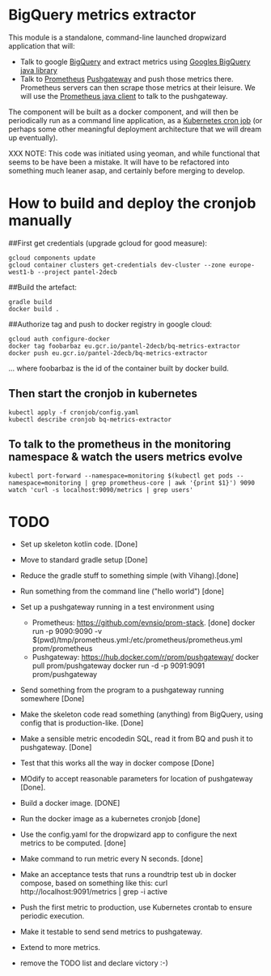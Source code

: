 BigQuery metrics extractor
=======


This module is a standalone, command-line launched dropwizard application
that will:

* Talk to google [BigQuery](https://cloud.google.com/bigquery/) and
  extract metrics using [Googles BigQuery java library](https://cloud.google.com/bigquery/docs/reference/libraries)
* Talk to [Prometheus](https://prometheus.io)
  [Pushgateway](https://github.com/prometheus/pushgateway) and push
  those metrics there.  Prometheus servers can then scrape those
  metrics at their leisure.  We will use the
  [Prometheus java client](https://github.com/prometheus/client_java)
  to talk to the pushgateway.

The component will be built as a docker component, and will then be periodically
run as a command line application, as a
[Kubernetes cron job](https://kubernetes.io/docs/concepts/workloads/controllers/cron-jobs/)
(or perhaps some other meaningful deployment architecture that we will dream up eventually).


XXX NOTE: This code was initiated using yeoman, and while functional that seems to be
have been a mistake.  It will have to be refactored into something much
leaner asap, and certainly before merging to develop.


How to build and deploy the cronjob manually
===

##First get credentials (upgrade gcloud for good measure):

    gcloud components update
    gcloud container clusters get-credentials dev-cluster --zone europe-west1-b --project pantel-2decb

##Build the artefact:

    gradle build
    docker build .

##Authorize tag and push to docker registry in google cloud:

    gcloud auth configure-docker
    docker tag foobarbaz eu.gcr.io/pantel-2decb/bq-metrics-extractor
    docker push eu.gcr.io/pantel-2decb/bq-metrics-extractor

... where foobarbaz is the id of the container built by docker build.

## Then start the cronjob in kubernetes
    kubectl apply -f cronjob/config.yaml
    kubectl describe cronjob bq-metrics-extractor

## To talk to the prometheus in the monitoring namespace & watch the users metrics evolve
    kubectl port-forward --namespace=monitoring $(kubectl get pods --namespace=monitoring | grep prometheus-core | awk '{print $1}') 9090
    watch 'curl -s localhost:9090/metrics | grep users'


TODO
===

* Set up skeleton kotlin code. [Done]
* Move to standard gradle setup [Done]
* Reduce the gradle stuff to something simple (with Vihang).[done]
* Run something from the command line ("hello world") [done]
* Set up a pushgateway running in a test environment using
  * Prometheus: https://github.com/evnsio/prom-stack. [done]
          docker run -p 9090:9090 -v $(pwd)/tmp/prometheus.yml:/etc/prometheus/prometheus.yml prom/prometheus
  * Pushgateway: https://hub.docker.com/r/prom/pushgateway/
          docker pull prom/pushgateway
          docker run -d -p 9091:9091 prom/pushgateway
* Send something from the program to a pushgateway running somewhere [Done]
* Make the skeleton code read something (anything) from BigQuery, using config
  that is production-like.  [Done]
* Make a sensible metric encodedin SQL, read it from BQ and push it to pushgateway. [Done]
* Test that this works all the way in docker compose [Done]
* MOdify to accept reasonable parameters for location of pushgateway [Done].
* Build a docker image. [DONE]
* Run the docker image as a kubernetes cronjob [done]
* Use the config.yaml for the dropwizard app to configure
  the next metrics to be computed. [done]
* Make command to run metric every N seconds. [done]

* Make an acceptance tests that runs a roundtrip test ub
  in docker compose, based on something like this: curl http://localhost:9091/metrics | grep -i active
* Push the first metric to production, use Kubernetes crontab
  to ensure periodic execution.
* Make it testable to send send metrics to pushgateway.
* Extend to more metrics.
* remove the TODO list and declare victory :-)